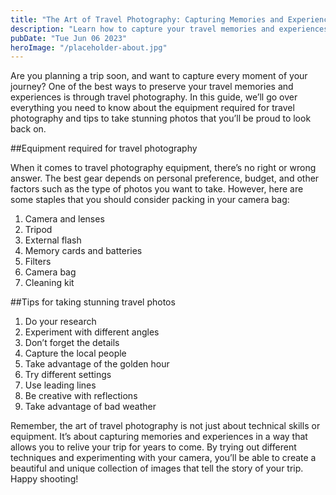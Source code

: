 ```yaml
---
title: "The Art of Travel Photography: Capturing Memories and Experiences"
description: "Learn how to capture your travel memories and experiences through travel photography. Our guide covers everything you need to know about the equipment required for travel photography and tips to take stunning photos!"
pubDate: "Tue Jun 06 2023"
heroImage: "/placeholder-about.jpg"
---
```


Are you planning a trip soon, and want to capture every moment of your journey? One of the best ways to preserve your travel memories and experiences is through travel photography. In this guide, we’ll go over everything you need to know about the equipment required for travel photography and tips to take stunning photos that you’ll be proud to look back on. 

##Equipment required for travel photography 

When it comes to travel photography equipment, there’s no right or wrong answer. The best gear depends on personal preference, budget, and other factors such as the type of photos you want to take. However, here are some staples that you should consider packing in your camera bag: 

1. Camera and lenses
2. Tripod
3. External flash
4. Memory cards and batteries
5. Filters
6. Camera bag
7. Cleaning kit 

##Tips for taking stunning travel photos 

1. Do your research 
2. Experiment with different angles 
3. Don’t forget the details 
4. Capture the local people 
5. Take advantage of the golden hour 
6. Try different settings 
7. Use leading lines 
8. Be creative with reflections 
9. Take advantage of bad weather 
 
Remember, the art of travel photography is not just about technical skills or equipment. It’s about capturing memories and experiences in a way that allows you to relive your trip for years to come. By trying out different techniques and experimenting with your camera, you’ll be able to create a beautiful and unique collection of images that tell the story of your trip. Happy shooting!
